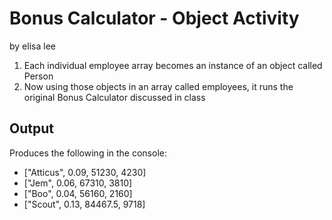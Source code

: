 # Bonus Calculator - Object Activity
by elisa lee

1. Each individual employee array becomes an instance of an object called Person
2. Now using those objects in an array called employees, it runs the original Bonus Calculator discussed in class

## Output
Produces the following in the console: <br/>
- ["Atticus", 0.09, 51230, 4230]<br/>
- ["Jem", 0.06, 67310, 3810]<br/>
- ["Boo", 0.04, 56160, 2160]<br/>
- ["Scout", 0.13, 84467.5, 9718]
